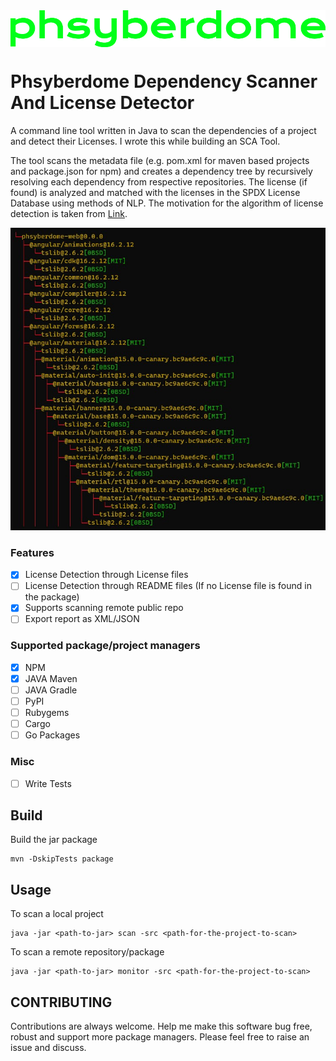 <div style="text-align:center; height:10px">
    <img src='./images/logo.png'>
</div>

<br><br>

# Phsyberdome Dependency Scanner And License Detector 

A command line tool written in Java to scan the dependencies of a project and detect their Licenses. I wrote this while building an SCA Tool.

The tool scans the metadata file (e.g. pom.xml for maven based projects and package.json for npm) and creates a dependency tree by recursively resolving each dependency from respective repositories. The license (if found) is analyzed and matched with the licenses in the SPDX License Database using methods of NLP. The motivation for the algorithm of license detection is taken from [Link](https://github.com/go-enry/go-license-detector).

![SAMPLE_IMAGE](./images/npm-scan-result.jpg)


### Features

- [X] License Detection through License files
- [ ] License Detection through README files (If no License file is found in the package)
- [X] Supports scanning remote public repo
- [ ] Export report as XML/JSON

### Supported package/project managers

- [X] NPM
- [X] JAVA Maven
- [ ] JAVA Gradle
- [ ] PyPI
- [ ] Rubygems
- [ ] Cargo
- [ ] Go Packages

### Misc

- [ ] Write Tests


## Build

Build the jar package
```
mvn -DskipTests package
```

## Usage

To scan a local project
```
java -jar <path-to-jar> scan -src <path-for-the-project-to-scan>
```

To scan a remote repository/package
```
java -jar <path-to-jar> monitor -src <path-for-the-project-to-scan>
```

## CONTRIBUTING

Contributions are always welcome. Help me make this software bug free, robust and support more package managers.
Please feel free to raise an issue and discuss.

